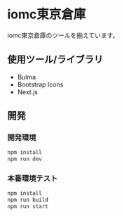 # iomc東京倉庫
iomc東京倉庫のツールを揃えています。

## 使用ツール/ライブラリ
- Bulma
- Bootstrap Icons
- Next.js

## 開発

### 開発環境
```bash
npm install
npm run dev
```

### 本番環境テスト
```bash
npm install
npm run build
npm run start
```